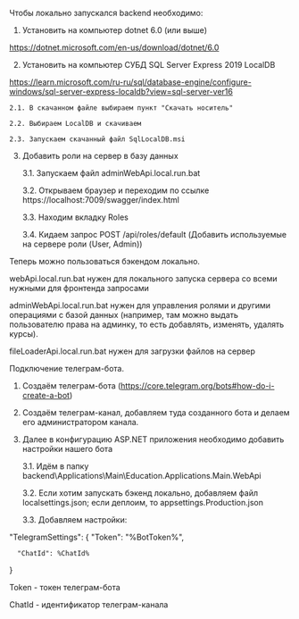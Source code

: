 Чтобы локально запускался backend необходимо:
1. Установить на компьютер dotnet 6.0 (или выше)

https://dotnet.microsoft.com/en-us/download/dotnet/6.0

2. Установить на компьютер СУБД SQL Server Express 2019 LocalDB

https://learn.microsoft.com/ru-ru/sql/database-engine/configure-windows/sql-server-express-localdb?view=sql-server-ver16

	2.1. В скачанном файле выбираем пункт "Скачать носитель"

	2.2. Выбираем LocalDB и скачиваем

	2.3. Запускаем скачанный файл SqlLocalDB.msi

3. Добавить роли на сервер в базу данных
	
	3.1. Запускаем файл adminWebApi.local.run.bat

	3.2. Открываем браузер и переходим по ссылке https://localhost:7009/swagger/index.html

	3.3. Находим вкладку Roles

	3.4. Кидаем запрос POST /api/roles/default (Добавить используемые на сервере роли (User, Admin))

Теперь можно пользоваться бэкендом локально.

webApi.local.run.bat нужен для локального запуска сервера со всеми нужными для фронтенда запросами

adminWebApi.local.run.bat нужен для управления ролями и другими операциями с базой данных (например, там можно выдать пользователю права на админку, то есть добавлять, изменять, удалять курсы).

fileLoaderApi.local.run.bat нужен для загрузки файлов на сервер


Подключение телеграм-бота.

1. Создаём телеграм-бота (https://core.telegram.org/bots#how-do-i-create-a-bot)

2. Создаём телеграм-канал, добавляем туда созданного бота и делаем его администратором канала.

3. Далее в конфигурацию ASP.NET приложения необходимо добавить настройки нашего бота

	3.1. Идём в папку backend\Applications\Main\Education.Applications.Main.WebApi

	3.2. Если хотим запускать бэкенд локально, добавляем файл localsettings.json; если деплоим, то appsettings.Production.json

	3.3. Добавляем настройки:


"TelegramSettings": {
      "Token": "%BotToken%",

      "ChatId": %ChatId%
}

Token - токен телеграм-бота

ChatId - идентификатор телеграм-канала
